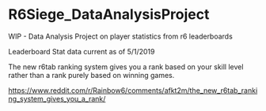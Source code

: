 # R6Siege_DataAnalysisProject
WIP - Data Analysis Project on player statistics from r6 leaderboards

Leaderboard Stat data current as of 5/1/2019

The new r6tab ranking system gives you a rank based on your skill level rather than a rank purely based on winning games.

https://www.reddit.com/r/Rainbow6/comments/afkt2m/the_new_r6tab_ranking_system_gives_you_a_rank/
